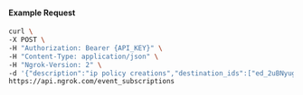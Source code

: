 <!-- Code generated for API Clients. DO NOT EDIT. -->

#### Example Request

```bash
curl \
-X POST \
-H "Authorization: Bearer {API_KEY}" \
-H "Content-Type: application/json" \
-H "Ngrok-Version: 2" \
-d '{"description":"ip policy creations","destination_ids":["ed_2uBNyugJM3v0OyO5SlDwjYS1GLd"],"metadata":"{\"environment\": \"staging\"}","sources":[{"type":"ip_policy_created.v0"}]}' \
https://api.ngrok.com/event_subscriptions
```

